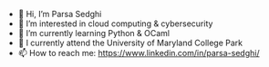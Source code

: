 - 👋 Hi, I’m Parsa Sedghi
- 👀 I’m interested in cloud computing & cybersecurity
- 🌱 I’m currently learning Python & OCaml
- 💞️ I currently attend the University of Maryland College Park
- 📫 How to reach me: https://www.linkedin.com/in/parsa-sedghi/

<!---
Psedghi/Psedghi is a ✨ special ✨ repository because its `README.md` (this file) appears on your GitHub profile.
You can click the Preview link to take a look at your changes.
--->
